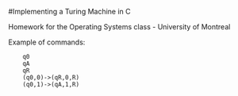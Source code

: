 #Implementing a Turing Machine in C

Homework for the Operating Systems class - University of Montreal

Example of commands:

        q0
        qA
        qR
        (q0,0)->(qR,0,R)
        (q0,1)->(qA,1,R)
